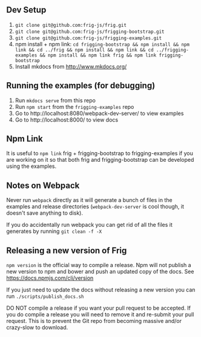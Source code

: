 ## Dev Setup
1. `git clone git@github.com:frig-js/frig.git`
2. `git clone git@github.com:frig-js/frigging-bootstrap.git`
3. `git clone git@github.com:frig-js/frigging-examples.git`
4. npm install + npm link: `cd frigging-bootstrap && npm install && npm link && cd ../frig && npm install && npm link && cd ../frigging-examples && npm install && npm link frig && npm link frigging-bootstrap`
5. Install mkdocs from http://www.mkdocs.org/

## Running the examples (for debugging)
1. Run `mkdocs serve` from this repo
2. Run `npm start` from the `frigging-examples` repo
3. Go to http://localhost:8080/webpack-dev-server/ to view examples
4. Go to http://localhost:8000/ to view docs

## Npm Link

It is useful to `npm link` frig + frigging-bootstrap to frigging-examples if you are working on it so that both frig and frigging-bootstrap can be developed using the examples.

## Notes on Webpack

Never run `webpack` directly as it will generate a bunch of files in the examples and release directories (`webpack-dev-server` is cool though, it doesn't save anything to disk).

If you do accidentally run webpack you can get rid of all the files it generates by running `git clean -f -X`

## Releasing a new version of Frig

`npm version` is the official way to compile a release. Npm will not publish a new version to npm and bower and push an updated copy of the docs. See https://docs.npmjs.com/cli/version

If you just need to update the docs without releasing a new version you can run `./scripts/publish_docs.sh`

DO NOT compile a release if you want your pull request to be accepted. If you do compile a release you will need to remove it and re-submit your pull request. This is to prevent the Git repo from becoming massive and/or crazy-slow to download.
